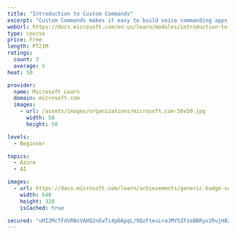 ```yaml
---
title: "Introduction to Custom Commands"
excerpt: "Custom Commands makes it easy to build voice commanding apps optimized for voice-first interaction experiences. It provides a straightforward authoring and hosting experience on a single interface, helping you to focus on building the best solution for your voice-commanding scenarios."
webUrl: https://docs.microsoft.com/en-us/learn/modules/introduction-to-custom-commands/
type: course
price: Free
length: PT21M
ratings:
  count: 3
  average: 5
heat: 50

provider:
  name: Microsoft Learn
  domain: microsoft.com
  images:
    - url: /assets/images/organizations/microsoft.com-50x50.jpg
      width: 50
      height: 50

levels:
  - Beginner

topics:
  - Azure
  - AI

images:
  - url: https://docs.microsoft.com/learn/achievements/generic-badge-social.png
    width: 640
    height: 320
    isCached: true

secured: "uMI2McTFdVRNsVAHQ2nEwTi4pOApqL/9QzFteuL+aJMY5ZFzeBBRyv2RujH8ZCgGdM3BEXQyw7df4pKQCATUzQVsTh7kZHo+/PeinVdzskw//cRQlLXckV8Djt1thUp4psFKraxFV0zskida+u8uIypzIMi/xd+ZHWD6ytLYhfSug0XkxHJPo9w4GKa9aOP1QWgbgy3mhffOZXntUJbpfxjSWg1aYk1phcfI4HaYFUtDjhybuCgoj89ZVFssna4mxfRNQ0KvMR84d1DAu25LdMbXtC2HIYV8NcaeyOIvybQ7A+dU0jf2DdoQhnZZK3XLBVTHCeUZg9CxDtYkdqR+PDO1/v0XNWQe1icUGW7qoJKpmmQon5nCr7+EzX+esA6XZ1BvMwLksUFTQFjOntMtEB71eTWjtFjxRnx18UWsTZ8=;jNDpkxJcnX0IzL5KoDcZoQ=="
---
```



